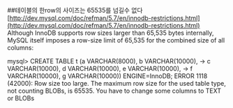

##테이블의 한row의 사이즈는 65535를 넘길수 없다
[http://dev.mysql.com/doc/refman/5.7/en/innodb-restrictions.html](http://dev.mysql.com/doc/refman/5.7/en/innodb-restrictions.html)
Although InnoDB supports row sizes larger than 65,535 bytes internally, MySQL itself imposes a row-size limit of 65,535 for
the combined size of all columns:

mysql> CREATE TABLE t (a VARCHAR(8000), b VARCHAR(10000),
    -> c VARCHAR(10000), d VARCHAR(10000), e VARCHAR(10000),
    -> f VARCHAR(10000), g VARCHAR(10000)) ENGINE=InnoDB;
ERROR 1118 (42000): Row size too large. The maximum row size for the
used table type, not counting BLOBs, is 65535. You have to change some
columns to TEXT or BLOBs
